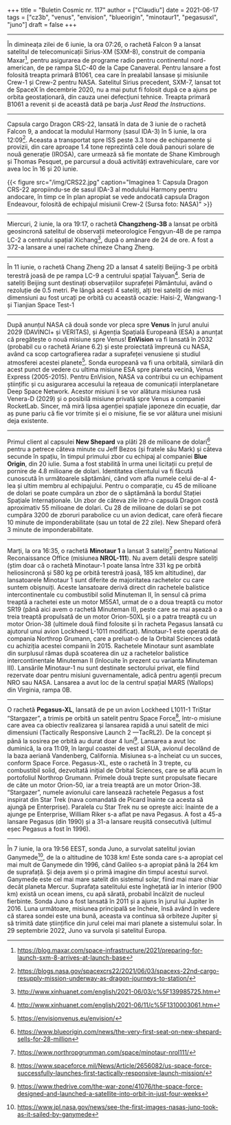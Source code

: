 +++
title = "Buletin Cosmic nr. 117"
author = ["Claudiu"]
date = 2021-06-17
tags = ["cz3b", "venus", "envision", "blueorigin", "minotaur1", "pegasusxl", "juno"]
draft = false
+++

---

În dimineața zilei de 6 iunie, la ora 07:26, o rachetă Falcon 9 a lansat satelitul de telecomunicații Sirius-XM (SXM-8), construit de compania Maxar[^fn:1], pentru asigurarea de programe radio pentru continentul nord-american, de pe rampa SLC-40 de la Cape Canaveral. Pentru lansare a fost folosită treapta primară B1061, cea care în prealabil lansase și misiunile Crew-1 și Crew-2 pentru NASA. Satelitul Sirius precedent, SXM-7, lansat tot de SpaceX în decembrie 2020, nu a mai putut fi folosit după ce a ajuns pe orbita geostaționară, din cauza unei defecțiuni tehnice. Treapta primară B1061 a revenit și de această dată pe barja _Just Read the Instructions_.

---

Capsula cargo Dragon CRS-22, lansată în data de 3 iunie de o rachetă Falcon 9, a andocat la modulul Harmony (sasul IDA-3) în 5 iunie, la ora 12:09[^fn:2]. Aceasta a transportat spre ISS peste 3.3 tone de echipamente și provizii, din care aproape 1.4 tone reprezintă cele două panouri solare de nouă generație (IROSA), care urmează să fie montate de Shane Kimbrough și Thomas Pesquet, pe parcursul a două activități extravehiculare, care vor avea loc în 16 și 20 iunie.

{{< figure src="/img/CRS22.jpg" caption="Imaginea 1: Capsula Dragon CRS-22 apropiindu-se de sasul IDA-3 al modulului Harmony pentru andocare, în timp ce în plan apropiat se vede andocată capsula Dragon Endeavour, folosită de echipajul misiunii Crew-2 (Sursa foto: NASA)" >}}

---

Miercuri, 2 iunie, la ora 19:17, o rachetă **Changzheng-3B** a lansat pe orbită geosincronă satelitul de observații meteorologice Fengyun-4B de pe rampa LC-2 a centrului spațial Xichang[^fn:3], după o amânare de 24 de ore. A fost a 372-a lansare a unei rachete chineze Chang Zheng.

---

În 11 iunie, o rachetă Chang Zheng 2D a lansat 4 sateliți Beijing-3 pe orbită terestră joasă de pe rampa LC-9 a centrului spațial Taiyuan[^fn:4]. Seria de sateliți Beijing sunt destinați observațiilor suprafeței Pământului, având o rezoluție de 0.5 metri. Pe lângă acești 4 sateliți, alți trei sateliți de mici dimensiuni au fost urcați pe orbită cu această ocazie: Haisi-2, Wangwang-1 și Tianjian Space Test-1

---

După anunțul NASA că două sonde vor pleca spre **Venus** în jurul anului 2029 (DAVINCI+ și VERITAS), și Agenția Spațială Europeană (ESA) a anunțat că pregătește o nouă misiune spre Venus! **EnVision** va fi lansată în 2032 (probabil cu o rachetă Ariane 6.2) și este proiectată împreună cu NASA, având ca scop cartografierea radar a suprafeței venusiene și studiul atmosferei acestei planete[^fn:5]. Sonda europeană va fi una orbitală, similară din acest punct de vedere cu ultima misiune ESA spre planeta vecină, Venus Express (2005-2015). Pentru EnVision, NASA va contribui cu un echipament științific și cu asigurarea accesului la rețeaua de comunicații interplanetare Deep Space Network. Acestor misiuni li se vor alătura misiunea rusă Venera-D (2029) și o posibilă misiune privată spre Venus a companiei RocketLab. Sincer, mă miră lipsa agenției spațiale japoneze din ecuație, dar aș pune pariu că fie vor trimite și ei o misiune, fie se vor alătura unei misiuni deja existente.

---

Primul client al capsulei **New Shepard** va plăti 28 de milioane de dolari[^fn:6] pentru a petrece câteva minute cu Jeff Bezos (și fratele său Mark) și câteva secunde în spațiu, în timpul primului zbor cu echipaj al companiei **Blue Origin**, din 20 iulie. Suma a fost stabilită în urma unei licitații cu prețul de pornire de 4.8 milioane de dolari. Identitatea clientului va fi făcută cunoscută în următoarele săptămâni, când vom afla numele celui de-al 4-lea și ultim membru al echipajului. Pentru o comparație, cu 45 de milioane de dolari se poate cumpăra un zbor de o săptămână la bordul Stației Spațiale Internaționale. Un zbor de câteva zile într-o capsulă Dragon costă aproximativ 55 milioane de dolari. Cu 28 de milioane de dolari se pot cumpăra 3200 de zboruri parabolice cu un avion dedicat, care oferă fiecare 10 minute de imponderabilitate (sau un total de 22 zile). New Shepard oferă 3 minute de imponderabilitate.

---

Marți, la ora 16:35, o rachetă **Minotaur 1** a lansat 3 sateliți[^fn:7] pentru National Reconaissance Office (misiunea **NROL-111**). Nu avem detalii despre sateliți (știm doar că o rachetă Minotaur-1 poate lansa între 331 kg pe orbită heliosincronă și 580 kg pe orbită terestră joasă, 185 km altitudine), dar lansatoarele Minotaur 1 sunt diferite de majoritatea rachetelor cu care suntem obișnuiți. Aceste lansatoare derivă direct din rachetele balistice intercontinentale cu combustibil solid Minuteman II, în sensul că prima treaptă a rachetei este un motor M55A1, urmat de o a doua treaptă cu motor SR19 (până aici avem o rachetă Minuteman II), peste care se mai așează o a treia treaptă propulsată de un motor Orion-50XL și o a patra treaptă cu un motor Orion-38 (ultimele două fiind folosite și în racheta Pegasus lansată cu ajutorul unui avion Lockheed L-1011 modificat). Minotaur-1 este operată de compania Northrop Grumann, care a preluat-o de la Orbital Sciences odată cu achiziția acestei companii în 2015. Rachetele Minotaur sunt asamblate din surplusul rămas după scoaterea din uz a rachetelor balistice intercontinentale Minuteman II (înlocuite în prezent cu varianta Minuteman III). Lansările Minotaur-1 nu sunt destinate sectorului privat, ele fiind rezervate doar pentru misiuni guvernamentale, adică pentru agenții precum NRO sau NASA. Lansarea a avut loc de la centrul spațial MARS (Wallops) din Virginia, rampa 0B.

---

O rachetă **Pegasus-XL**, lansată de pe un avion Lockheed L1011-1 TriStar “Stargazer”, a trimis pe orbită un satelit pentru Space Force[^fn:8], într-o misiune care avea ca obiectiv realizarea și lansarea rapidă a unui satelit de mici dimensiuni (Tactically Responsive Launch 2 —TacRL2). De la concept și până la sosirea pe orbită au durat doar 4 luni[^fn:9]. Lansarea a avut loc duminică, la ora 11:09, în largul coastei de vest al SUA, avionul decolând de la baza aeriană Vandenberg, California. Misiunea s-a încheiat cu un succes, conform Space Force. Pegasus-XL, este o rachetă în 3 trepte, cu combustibil solid, dezvoltată inițial de Orbital Sciences, care se află acum în portofoliul Northrop Grumann. Primele două trepte sunt propulsate fiecare de câte un motor Orion-50, iar a treia treaptă are un motor Orion-38. “Stargazer”, numele avionului care lansează rachetele Pegasus a fost inspirat din Star Trek (nava comandată de Picard înainte ca acesta să ajungă pe Enterprise). Paralela cu Star Trek nu se oprește aici: înainte de a ajunge pe Enterprise, William Riker s-a aflat pe nava Pegasus. A fost a 45-a lansare Pegasus (din 1990) și a 31-a lansare reușită consecutivă (ultimul eșec Pegasus a fost în 1996).

---

În 7 iunie, la ora 19:56 EEST, sonda Juno, a survolat satelitul jovian Ganymede[^fn:10], de la o altitudine de 1038 km! Este sonda care s-a apropiat cel mai mult de Ganymede din 1996, când Galileo s-a apropiat până la 264 km de suprafață. Și deja avem și o primă imagine din timpul acestui survol. Ganymede este cel mai mare satelit din sistemul solar, fiind mai mare chiar decât planeta Mercur. Suprafața satelitului este înghețată iar în interior (900 km) există un ocean imens, cu apă sărată, probabil încălzit de nucleul fierbinte. Sonda Juno a fost lansată în 2011 și a ajuns în jurul lui Jupiter în 2016. Luna următoare, misiunea principală se încheie, însă având în vedere că starea sondei este una bună, aceasta va continua să orbiteze Jupiter și să trimită date științifice din jurul celei mai mari planete a sistemului solar. În 29 septembrie 2022, Juno va survola și satelitul Europa.

[^fn:1]: <https://blog.maxar.com/space-infrastructure/2021/preparing-for-launch-sxm-8-arrives-at-launch-base>
[^fn:2]: <https://blogs.nasa.gov/spacexcrs22/2021/06/03/spacexs-22nd-cargo-resupply-mission-underway-as-dragon-journeys-to-station/>
[^fn:3]: <http://www.xinhuanet.com/english/2021-06/03/c%5F139985725.htm>
[^fn:4]: <http://www.xinhuanet.com/english/2021-06/11/c%5F1310003061.htm>
[^fn:5]: <https://envisionvenus.eu/envision/>
[^fn:6]: <https://www.blueorigin.com/news/the-very-first-seat-on-new-shepard-sells-for-28-million>
[^fn:7]: <https://www.northropgrumman.com/space/minotaur-nrol111/>
[^fn:8]: <https://www.spaceforce.mil/News/Article/2656082/us-space-force-successfully-launches-first-tactically-responsive-launch-mission/>
[^fn:9]: <https://www.thedrive.com/the-war-zone/41076/the-space-force-designed-and-launched-a-satellite-into-orbit-in-just-four-weeks>
[^fn:10]: <https://www.jpl.nasa.gov/news/see-the-first-images-nasas-juno-took-as-it-sailed-by-ganymede>